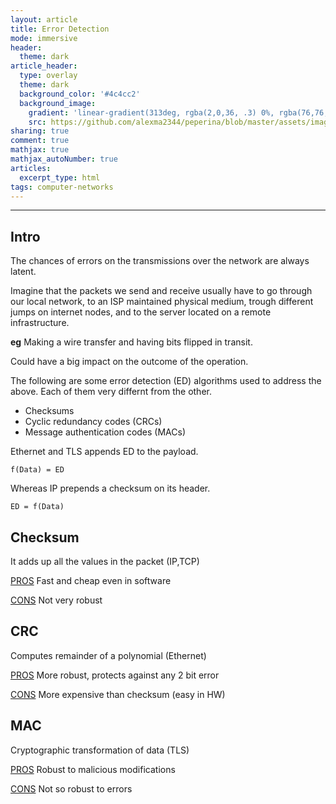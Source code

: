 ```yaml
---
layout: article
title: Error Detection
mode: immersive
header:
  theme: dark
article_header:
  type: overlay
  theme: dark
  background_color: '#4c4cc2'
  background_image:
    gradient: 'linear-gradient(313deg, rgba(2,0,36, .3) 0%, rgba(76,76,194, .3) 47%, rgba(0,212,255, .6) 100%)'
    src: https://github.com/alexma2344/peperina/blob/master/assets/images/don-ripper.jpg?raw=true"
sharing: true
comment: true
mathjax: true
mathjax_autoNumber: true
articles:
  excerpt_type: html
tags: computer-networks
---
```


<!--more-->

---

## Intro

The chances of errors on the transmissions over the network are always latent.

Imagine that the packets we send and receive usually have to go through our local network, to an ISP maintained physical medium, trough different jumps on internet nodes, and to the server located on a remote infrastructure.

**eg** Making a wire transfer and having bits flipped in transit.

Could have a big impact on the outcome of the operation.

The following are some error detection (ED) algorithms used to address the above. Each of them very differnt from the other.
- Checksums
- Cyclic redundancy codes (CRCs)
- Message authentication codes (MACs)

Ethernet and TLS appends ED to the payload. 

	f(Data) = ED

Whereas IP prepends a checksum on its header.

	ED = f(Data)


## Checksum

It adds up all the values in the packet (IP,TCP)

<a class="button button--primary button--rounded button--xs" href="">PROS</a> Fast and cheap even in software

<a class="button button--primary button--rounded button--xs" href="">CONS</a> Not very robust


## CRC

Computes remainder of a polynomial (Ethernet)

<a class="button button--primary button--rounded button--xs" href="">PROS</a> More robust, protects against any 2 bit error

<a class="button button--primary button--rounded button--xs" href="">CONS</a> More expensive than checksum (easy in HW)

## MAC

Cryptographic transformation of data (TLS)

<a class="button button--primary button--rounded button--xs" href="">PROS</a> Robust to malicious modifications

<a class="button button--primary button--rounded button--xs" href="">CONS</a> Not so robust to errors